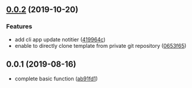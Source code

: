 ## [0.0.2](https://github.com/zenghj/saber-cli/compare/v0.0.1...v0.0.2) (2019-10-20)


### Features

* add cli app update notitier ([419964c](https://github.com/zenghj/saber-cli/commit/419964c))
* enable to directly clone template from private git repository ([0653f65](https://github.com/zenghj/saber-cli/commit/0653f65))

## 0.0.1 (2019-08-16)

* complete basic function ([ab91fd1](https://github.com/zenghj/saber-cli/commit/ab91fd1))

